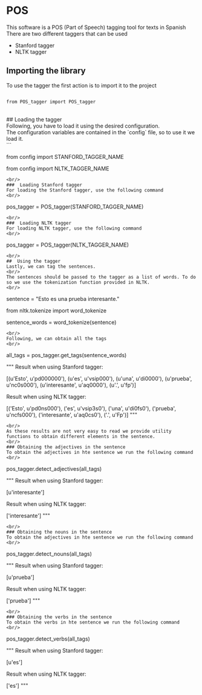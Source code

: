 # POS

This software is a POS (Part of Speech) tagging tool for texts in Spanish
<br/>
There are two different taggers that can be used
* Stanford tagger
* NLTK tagger

##  Importing the library
To use the tagger the first action is to import it to the project
<br/>
```

from POS_tagger import POS_tagger

```
<br/>
##  Loading the tagger
<br/>
Following, you have to load it using the desired configuration.
<br/>
The configuration variables are contained in the `config` file, so to use it we load it.
<br/>
```

from config import STANFORD_TAGGER_NAME

from config import NLTK_TAGGER_NAME
```
<br/>
###  Loading Stanford tagger
For loading the Stanford tagger, use the following command
<br/>
```
pos_tagger = POS_tagger(STANFORD_TAGGER_NAME)
```
<br/>
###  Loading NLTK tagger
For loading NLTK tagger, use the following command
<br/>
```
pos_tagger = POS_tagger(NLTK_TAGGER_NAME)
```
<br/>
##  Using the tagger
Lastly, we can tag the sentences.
<br/>
The sentences should be passed to the tagger as a list of words. To do so we use the tokenization function provided in NLTK.
<br/>
```
sentence = "Esto es una prueba interesante."

from nltk.tokenize import word_tokenize

sentence_words = word_tokenize(sentence)
```
<br/>
Following, we can obtain all the tags
<br/>
```
all_tags = pos_tagger.get_tags(sentence_words)

"""
Result when using Stanford tagger:

[(u'Esto', u'pd000000'), (u'es', u'vsip000'), (u'una', u'di0000'), (u'prueba', u'nc0s000'), (u'interesante', u'aq0000'), (u'.', u'fp')]

Result when using NLTK tagger:

[('Esto', u'pd0ns000'), ('es', u'vsip3s0'), ('una', u'di0fs0'), ('prueba', u'ncfs000'), ('interesante', u'aq0cs0'), ('.', u'Fp')]
"""
```
<br/>
As these results are not very easy to read we provide utility functions to obtain different elements in the sentence.
<br/>
### Obtaining the adjectives in the sentence
To obtain the adjectives in hte sentence we run the following command
<br/>
```
pos_tagger.detect_adjectives(all_tags)

"""
Result when using Stanford tagger:

[u'interesante']

Result when using NLTK tagger:

['interesante']
"""
```
<br/>
### Obtaining the nouns in the sentence
To obtain the adjectives in hte sentence we run the following command
<br/>
```
pos_tagger.detect_nouns(all_tags)

"""
Result when using Stanford tagger:

[u'prueba']

Result when using NLTK tagger:

['prueba']
"""
```
<br/>
### Obtaining the verbs in the sentence
To obtain the verbs in hte sentence we run the following command
<br/>
```
pos_tagger.detect_verbs(all_tags)

"""
Result when using Stanford tagger:

[u'es']

Result when using NLTK tagger:

['es']
"""
```
